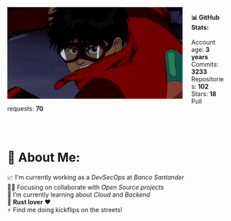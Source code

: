 <img align="left" src="/kaneda.gif" style="margin-right: 20px; width: 80%;">

__📊 GitHub Stats:__<br><br>
Account age: __3 years__<br>
Commits: __3233__<br>
Repositories: __102__<br>
Stars: __18__<br>
Pull requests: __70__<br>

<br><br>

# 💫 About Me:
📈 I'm currently working as a _DevSecOps_ at _Banco Santander_<br>💪🏽 Focusing on collaborate with _Open Source projects_<br>🌱 I’m currently learning about _Cloud_ and _Backend_<br>🦀 __Rust lover__ ❤️<br>⚡ Find me doing kickflips on the streets!
